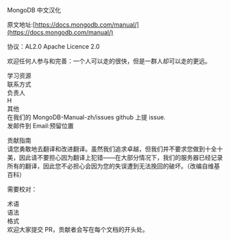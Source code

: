 
MongoDB  中文汉化  


原文地址:[https://docs.mongodb.com/manual/](https://docs.mongodb.com/manual/)

协议：AL2.0  Apache Licence 2.0

欢迎任何人参与和完善：一个人可以走的很快，但是一群人却可以走的更远。

学习资源  
联系方式   
负责人  
H   
其他  
在我们的 MongoDB-Manual-zh/issues github 上提 issue.  
发邮件到 Email:预留位置    

贡献指南  
请您勇敢地去翻译和改进翻译。虽然我们追求卓越，但我们并不要求您做到十全十美，因此请不要担心因为翻译上犯错——在大部分情况下，我们的服务器已经记录所有的翻译，因此您不必担心会因为您的失误遭到无法挽回的破坏。（改编自维基百科）  

需要校对：  

术语  
语法  
格式  
欢迎大家提交 PR，贡献者会写在每个文档的开头处。  


